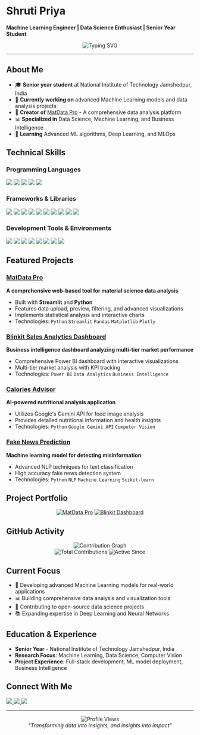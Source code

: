 # Shruti Priya

**Machine Learning Engineer | Data Science Enthusiast | Senior Year Student**

<div align="center">
  <img src="https://readme-typing-svg.herokuapp.com?font=Fira+Code&pause=1000&color=2196F3&center=true&vCenter=true&width=500&lines=Building+Machine+Learning+Models;Data+Science+%26+Analytics;Python+Developer;Senior+Year+at+NIT+Jamshedpur" alt="Typing SVG" />
</div>

---

## About Me

- 🎓 **Senior year student** at National Institute of Technology Jamshedpur, India
- 🔬 **Currently working on** advanced Machine Learning models and data analysis projects
- 💼 **Creator of** [MatData Pro](https://github.com/shruti23-ui/MatData_Pro) - A comprehensive data analysis platform
- 📊 **Specialized in** Data Science, Machine Learning, and Business Intelligence
- 🌱 **Learning** Advanced ML algorithms, Deep Learning, and MLOps

## Technical Skills

### Programming Languages
<div align="left">
  <img src="https://img.shields.io/badge/Python-3776AB?style=for-the-badge&logo=python&logoColor=white" />
  <img src="https://img.shields.io/badge/C-00599C?style=for-the-badge&logo=c&logoColor=white" />
  <img src="https://img.shields.io/badge/MySQL-4479A1?style=for-the-badge&logo=mysql&logoColor=white" />
  <img src="https://img.shields.io/badge/HTML5-E34F26?style=for-the-badge&logo=html5&logoColor=white" />
  <img src="https://img.shields.io/badge/CSS3-1572B6?style=for-the-badge&logo=css3&logoColor=white" />
</div>

### Frameworks & Libraries
<div align="left">
  <img src="https://img.shields.io/badge/React-20232A?style=for-the-badge&logo=react&logoColor=61DAFB" />
  <img src="https://img.shields.io/badge/Streamlit-FF4B4B?style=for-the-badge&logo=streamlit&logoColor=white" />
  <img src="https://img.shields.io/badge/FastAPI-009688?style=for-the-badge&logo=fastapi&logoColor=white" />
  <img src="https://img.shields.io/badge/pandas-150458?style=for-the-badge&logo=pandas&logoColor=white" />
  <img src="https://img.shields.io/badge/NumPy-013243?style=for-the-badge&logo=numpy&logoColor=white" />
  <img src="https://img.shields.io/badge/Matplotlib-11557c?style=for-the-badge&logo=matplotlib&logoColor=white" />
  <img src="https://img.shields.io/badge/scikit_learn-F7931E?style=for-the-badge&logo=scikit-learn&logoColor=white" />
  <img src="https://img.shields.io/badge/TensorFlow-FF6F00?style=for-the-badge&logo=tensorflow&logoColor=white" />
  <img src="https://img.shields.io/badge/PyTorch-EE4C2C?style=for-the-badge&logo=pytorch&logoColor=white" />
  <img src="https://img.shields.io/badge/YOLO-00FFFF?style=for-the-badge&logo=yolo&logoColor=black" />
</div>

### Development Tools & Environments
<div align="left">
  <img src="https://img.shields.io/badge/GitHub-181717?style=for-the-badge&logo=github&logoColor=white" />
  <img src="https://img.shields.io/badge/VS_Code-007ACC?style=for-the-badge&logo=visual-studio-code&logoColor=white" />
  <img src="https://img.shields.io/badge/Kaggle-20BEFF?style=for-the-badge&logo=kaggle&logoColor=white" />
  <img src="https://img.shields.io/badge/Google_Colab-F9AB00?style=for-the-badge&logo=google-colab&logoColor=white" />
  <img src="https://img.shields.io/badge/Jupyter-F37626?style=for-the-badge&logo=jupyter&logoColor=white" />
  <img src="https://img.shields.io/badge/Spyder-838485?style=for-the-badge&logo=spyder-ide&logoColor=white" />
  <img src="https://img.shields.io/badge/Anaconda-44A833?style=for-the-badge&logo=anaconda&logoColor=white" />
  <img src="https://img.shields.io/badge/Microsoft_Excel-217346?style=for-the-badge&logo=microsoft-excel&logoColor=white" />
</div>

## Featured Projects

### [MatData Pro](https://github.com/shruti23-ui/MatData_Pro)
**A comprehensive web-based tool for material science data analysis**
- Built with **Streamlit** and **Python**
- Features data upload, preview, filtering, and advanced visualizations
- Implements statistical analysis and interactive charts
- Technologies: `Python` `Streamlit` `Pandas` `Matplotlib` `Plotly`

### [Blinkit Sales Analytics Dashboard](https://github.com/shruti23-ui/blinkit-powerbi-dashboard)
**Business intelligence dashboard analyzing multi-tier market performance**
- Comprehensive Power BI dashboard with interactive visualizations
- Multi-tier market analysis with KPI tracking
- Technologies: `Power BI` `Data Analytics` `Business Intelligence`

### [Calories Advisor](https://github.com/shruti23-ui/calories-advisor)
**AI-powered nutritional analysis application**
- Utilizes Google's Gemini API for food image analysis
- Provides detailed nutritional information and health insights
- Technologies: `Python` `Google Gemini API` `Computer Vision`

### [Fake News Prediction](https://github.com/shruti23-ui/fake-news-prediction)
**Machine learning model for detecting misinformation**
- Advanced NLP techniques for text classification
- High accuracy fake news detection system
- Technologies: `Python` `NLP` `Machine Learning` `Scikit-learn`

## Project Portfolio

<div align="center">
  
[![MatData Pro](https://github-readme-stats.vercel.app/api/pin/?username=shruti23-ui&repo=MatData_Pro&theme=github_dark)](https://github.com/shruti23-ui/MatData_Pro)
[![Blinkit Dashboard](https://github-readme-stats.vercel.app/api/pin/?username=shruti23-ui&repo=blinkit-powerbi-dashboard&theme=github_dark)](https://github.com/shruti23-ui/blinkit-powerbi-dashboard)

</div>

## GitHub Activity

<div align="center">
  <img src="https://github-readme-activity-graph.vercel.app/graph?username=shruti23-ui&theme=github-compact&bg_color=0d1117&color=58a6ff&line=58a6ff&point=f0f6fc&area=true&hide_border=true" alt="Contribution Graph" />
</div>

<div align="center">
  <img src="https://img.shields.io/badge/Total_Contributions-78-58a6ff?style=for-the-badge&logo=github&logoColor=white" alt="Total Contributions" />
  <img src="https://img.shields.io/badge/Active_Since-Jul_2023-58a6ff?style=for-the-badge&logo=calendar&logoColor=white" alt="Active Since" />
</div>

## Current Focus

- 🔬 Developing advanced Machine Learning models for real-world applications
- 📊 Building comprehensive data analysis and visualization tools
- 🚀 Contributing to open-source data science projects
- 📚 Expanding expertise in Deep Learning and Neural Networks

## Education & Experience

- **Senior Year** - National Institute of Technology Jamshedpur, India
- **Research Focus**: Machine Learning, Data Science, Computer Vision
- **Project Experience**: Full-stack development, ML model deployment, Business Intelligence

## Connect With Me

<div align="left">
  <a href="https://linkedin.com/in/shruti-priya-5b3978243">
    <img src="https://img.shields.io/badge/LinkedIn-0077B5?style=for-the-badge&logo=linkedin&logoColor=white" />
  </a>
  <a href="https://github.com/shruti23-ui">
    <img src="https://img.shields.io/badge/GitHub-181717?style=for-the-badge&logo=github&logoColor=white" />
  </a>
  <a href="mailto:shrutipriya@example.com">
    <img src="https://img.shields.io/badge/Email-D14836?style=for-the-badge&logo=gmail&logoColor=white" />
  </a>
</div>

---

<div align="center">
  <img src="https://komarev.com/ghpvc/?username=shruti23-ui&label=Profile%20views&color=0e75b6&style=flat" alt="Profile Views" />
</div>

<div align="center">
  <i>"Transforming data into insights, and insights into impact"</i>
</div>
